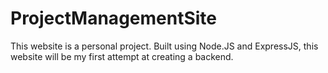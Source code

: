 # ProjectManagementSite
This website is a personal project. Built using Node.JS and ExpressJS, this website will be my first attempt at creating a backend.
